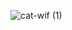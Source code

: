                                       
![cat-wif (1)](https://github.com/user-attachments/assets/340babf0-245f-436b-bd66-8cfe57a33bcf)
